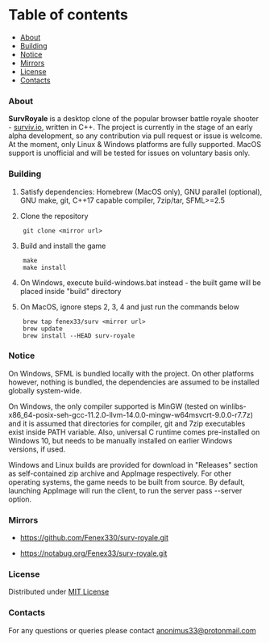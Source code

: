 # Table of contents

* [About](#About)
* [Building](#Building)
* [Notice](#Notice)
* [Mirrors](#Mirrors)
* [License](#License)
* [Contacts](#Contacts)



### About

**SurvRoyale** is a desktop clone of the popular browser battle royale shooter - [surviv.io](https://surviv.io/), written in C++.
The project is currently in the stage of an early alpha development, so any contribution via pull request or issue is welcome.
At the moment, only Linux & Windows platforms are fully supported. MacOS support is unofficial and will be tested for issues
on voluntary basis only.



### Building

1. Satisfy dependencies: Homebrew (MacOS only), GNU parallel (optional), GNU make, git, C++17 capable compiler, 7zip/tar, SFML>=2.5

2. Clone the repository
```
    git clone <mirror url>
```

3. Build and install the game
```
    make
    make install
```

4. On Windows, execute build-windows.bat instead - the built game will be placed inside "build" directory

5. On MacOS, ignore steps 2, 3, 4 and just run the commands below
```
    brew tap fenex33/surv <mirror url>
    brew update
    brew install --HEAD surv-royale
```



### Notice

On Windows, SFML is bundled locally with the project. On other platforms however, nothing is bundled,
the dependencies are assumed to be installed globally system-wide.

On Windows, the only compiler supported is MinGW (tested on winlibs-x86_64-posix-seh-gcc-11.2.0-llvm-14.0.0-mingw-w64msvcrt-9.0.0-r7.7z)
and it is assumed that directories for compiler, git and 7zip executables exist inside PATH variable.
Also, universal C runtime comes pre-installed on Windows 10, but needs to be manually installed on earlier Windows versions, if used.

Windows and Linux builds are provided for download in "Releases" section as self-contained zip archive
and AppImage respectively. For other operating systems, the game needs to be built from source.
By default, launching AppImage will run the client, to run the server pass --server option.



### Mirrors

- https://github.com/Fenex330/surv-royale.git

- https://notabug.org/Fenex33/surv-royale.git



### License

Distributed under [MIT License](./LICENSE.txt)



### Contacts

For any questions or queries please contact anonimus33@protonmail.com
